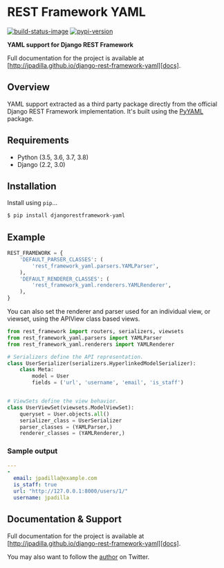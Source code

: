 # REST Framework YAML

[![build-status-image]][travis]
[![pypi-version]][pypi]

**YAML support for Django REST Framework**

Full documentation for the project is available at [http://jpadilla.github.io/django-rest-framework-yaml][docs].

## Overview

YAML support extracted as a third party package directly from the official Django REST Framework implementation. It's built using the [PyYAML][pyyaml] package.

## Requirements

* Python (3.5, 3.6, 3.7, 3.8)
* Django (2.2, 3.0)

## Installation

Install using `pip`...

```bash
$ pip install djangorestframework-yaml
```

## Example

```python
REST_FRAMEWORK = {
    'DEFAULT_PARSER_CLASSES': (
        'rest_framework_yaml.parsers.YAMLParser',
    ),
    'DEFAULT_RENDERER_CLASSES': (
        'rest_framework_yaml.renderers.YAMLRenderer',
    ),
}
```

You can also set the renderer and parser used for an individual view, or viewset, using the APIView class based views.

```python
from rest_framework import routers, serializers, viewsets
from rest_framework_yaml.parsers import YAMLParser
from rest_framework_yaml.renderers import YAMLRenderer

# Serializers define the API representation.
class UserSerializer(serializers.HyperlinkedModelSerializer):
    class Meta:
        model = User
        fields = ('url', 'username', 'email', 'is_staff')


# ViewSets define the view behavior.
class UserViewSet(viewsets.ModelViewSet):
    queryset = User.objects.all()
    serializer_class = UserSerializer
    parser_classes = (YAMLParser,)
    renderer_classes = (YAMLRenderer,)
```

### Sample output

```yaml
---
-
  email: jpadilla@example.com
  is_staff: true
  url: "http://127.0.0.1:8000/users/1/"
  username: jpadilla
```

## Documentation & Support

Full documentation for the project is available at [http://jpadilla.github.io/django-rest-framework-yaml][docs].

You may also want to follow the [author][jpadilla] on Twitter.


[build-status-image]: https://secure.travis-ci.org/jpadilla/django-rest-framework-yaml.svg?branch=master
[travis]: http://travis-ci.org/jpadilla/django-rest-framework-yaml?branch=master
[pypi-version]: https://img.shields.io/pypi/v/djangorestframework-yaml.svg
[pypi]: https://pypi.python.org/pypi/djangorestframework-yaml
[pyyaml]: http://pyyaml.org/
[docs]: http://jpadilla.github.io/django-rest-framework-yaml
[jpadilla]: https://twitter.com/jpadilla_
